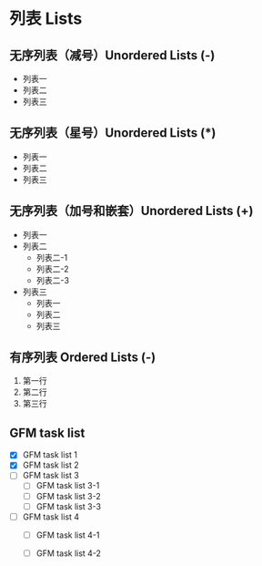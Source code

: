# 列表 Lists  
## 无序列表（减号）Unordered Lists (-)

- 列表一
- 列表二
- 列表三

## 无序列表（星号）Unordered Lists (*)

* 列表一
* 列表二
* 列表三

## 无序列表（加号和嵌套）Unordered Lists (+)

+ 列表一
+ 列表二
    + 列表二-1
    + 列表二-2
    + 列表二-3
+ 列表三
    * 列表一
    * 列表二
    * 列表三

## 有序列表 Ordered Lists (-)

1. 第一行
2. 第二行
3. 第三行

## GFM task list

- [x] GFM task list 1
- [x] GFM task list 2
- [ ] GFM task list 3
    - [ ] GFM task list 3-1
    - [ ] GFM task list 3-2
    - [ ] GFM task list 3-3
- [ ] GFM task list 4
    - [ ] GFM task list 4-1
    - [ ] GFM task list 4-2

